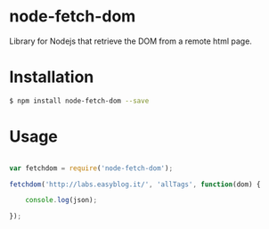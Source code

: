 # node-fetch-dom
Library for Nodejs that retrieve the DOM from a remote html page.


# Installation
```bash
$ npm install node-fetch-dom --save
```

# Usage

```javascript

var fetchdom = require('node-fetch-dom');

fetchdom('http://labs.easyblog.it/', 'allTags', function(dom) {

	console.log(json);

});
```
